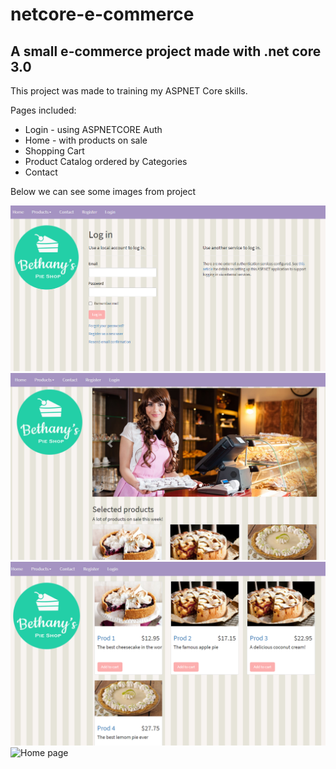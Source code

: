 # netcore-e-commerce
<h2>A small e-commerce project made with .net core 3.0</h2>

This project was made to training my ASPNET Core skills. 

Pages included: 
* Login - using ASPNETCORE Auth
* Home - with products on sale
* Shopping Cart
* Product Catalog ordered by Categories
* Contact


Below we can see some images from project

![Login page](LeoShop/Screenshots/login.PNG)
![Home page](LeoShop/Screenshots/home.PNG)
![Product Catalog page](LeoShop/Screenshots/product-list.PNG)
![Home page](LeoShop/Screenshots/cpntact.PNG)

